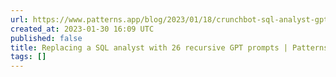 ```yaml
---
url: https://www.patterns.app/blog/2023/01/18/crunchbot-sql-analyst-gpt/
created_at: 2023-01-30 16:09 UTC
published: false
title: Replacing a SQL analyst with 26 recursive GPT prompts | Patterns
tags: []
---
```



